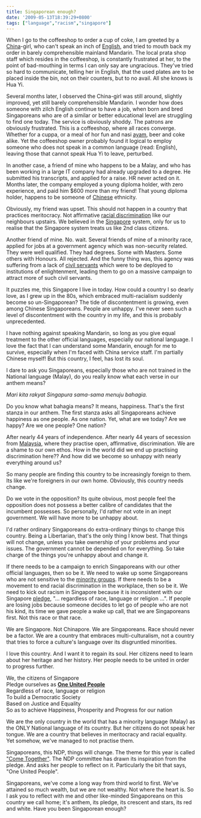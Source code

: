 ```yaml
---
title: Singaporean enough?
date: '2009-05-13T18:39:29+0800'
tags: ["language","racism","singapore"]
---
```

<p>When I go to the coffeeshop to order a cup of coke, I am greeted by a <a class="zem_slink" title="China" rel="geolocation" href="http://maps.google.com/maps?ll=35.0,105.0&amp;spn=10.0,10.0&amp;q=35.0,105.0%20%28China%29&amp;t=h">China</a>-girl, who can't speak an inch of <a class="zem_slink" title="English language" rel="wikipedia" href="http://en.wikipedia.org/wiki/English_language">English</a>, and tried to mouth back my order in barely comprehensible mainland Mandarin. The local prata shop staff which resides in the coffeeshop, is constantly frustrated at her, to the point of bad-mouthing in terms I can only say are ungracious. They've tried so hard to communicate, telling her in English, that the used plates are to be placed inside the bin, not on their counters, but to no avail. All she knows is Hua Yi.</p>
<p>Several months later, I observed the China-girl was still around, slightly improved, yet still barely comprehensible Mandarin. I wonder how does someone with zilch English continue to have a job, when born and bred Singaporeans who are of a similar or better educational level are struggling to find one today. The service is obviously shoddy. The patrons are obviously frustrated. This is a coffeeshop, where all races converge. Whether for a cuppa, or a meal of hor fun and nasi <a class="zem_slink" title="Malay language" rel="wikipedia" href="http://en.wikipedia.org/wiki/Malay_language">ayam</a>, beer and coke alike. Yet the coffeeshop owner probably found it logical to employ someone who does not speak in a common language (read: English), leaving those that cannot speak Hua Yi to leave, perturbed.</p>
<p>In another case, a friend of mine who happens to be a Malay, and who has been working in a large IT company had already upgraded to a degree. He submitted his transcripts, and applied for a raise. HR never acted on it. Months later, the company employed a young diploma holder, with zero experience, and paid him $600 more than my friend! That young diploma holder, happens to be someone of <a class="zem_slink" title="Chinese language" rel="wikipedia" href="http://en.wikipedia.org/wiki/Chinese_language">Chinese</a> ethnicity.</p>
<p>Obviously, my friend was upset. This should not happen in a country that practices meritocracy. Not affirmative <a class="zem_slink" title="Racism" rel="wikipedia" href="http://en.wikipedia.org/wiki/Racism">racial discrimination</a> like our neighbours upstairs. We believed in the <a class="zem_slink" title="Singapore" rel="geolocation" href="http://maps.google.com/maps?ll=1.36666666667,103.8&amp;spn=0.1,0.1&amp;q=1.36666666667,103.8%20%28Singapore%29&amp;t=h">Singapore</a> system, only for us to realise that the Singapore system treats us like 2nd class citizens.</p>
<p>Another friend of mine. No. wait. Several friends of mine of a minority race, applied for jobs at a government agency which was non-security related. They were well qualified. They had degrees. Some with Masters. Some others with Honours. All rejected. And the funny thing was, this agency was suffering from a lack of <a class="zem_slink" title="Civil service" rel="wikipedia" href="http://en.wikipedia.org/wiki/Civil_service">civil servants</a> which were to be deployed to institutions of enlightenment, leading them to go on a massive campaign to attract more of such civil servants.</p>
<p>It puzzles me, this Singapore I live in today. How could a country I so dearly love, as I grew up in the 80s, which embraced multi-racialism suddenly become so un-Singaporean? The tide of discontentment is growing, even among Chinese Singaporeans. People are unhappy. I've never seen such a level of discontentment with the country in my life, and this is probably unprecedented.</p>
<p>I have nothing against speaking Mandarin, so long as you give equal treatment to the other official languages, especially our national language. I love the fact that I can understand some Mandarin, enough for me to survive, especially when I'm faced with China service staff. I'm partially Chinese myself! But this country, I feel, has lost its soul.</p>
<p>I dare to ask you Singaporeans, especially those who are not trained in the National language (Malay), do you really know what each verse in our anthem means?</p>
<p><em>Mari kita rakyat Singapura sama-sama menuju bahagia.</em></p>
<p>Do you know what bahagia means? It means, happiness. That's the first stanza in our anthem. The first stanza asks all Singaporeans achieve happiness as one people. As one nation. Yet, what are we today? Are we happy? Are we one people? One nation?</p>
<p>After nearly 44 years of independence. After nearly 44 years of secession from <a class="zem_slink" title="Malaysia" rel="geolocation" href="http://maps.google.com/maps?ll=3.13333333333,101.7&amp;spn=10.0,10.0&amp;q=3.13333333333,101.7%20%28Malaysia%29&amp;t=h">Malaysia</a>, where they practise open, affirmative, discrimination. We are a shame to our own ethos. How in the world did we end up practising discrimination here?? And how did we become so unhappy with nearly everything around us?</p>
<p>So many people are finding this country to be increasingly foreign to them. Its like we're foreigners in our own home. Obviously, this country needs change.</p>
<p>Do we vote in the opposition? Its quite obvious, most people feel the opposition does not possess a better calibre of candidates that the incumbent possesses. So personally, I'd rather not vote in an inept government. We will have more to be unhappy about.</p>
<p>I'd rather ordinary Singaporeans do extra-ordinary things to change this country. Being a Libertarian, that's the only thing I know best. That things will not change, unless you take ownership of your problems and your issues. The government cannot be depended on for everything. So take charge of the things you're unhappy about and change it.</p>
<p>If there needs to be a campaign to enrich Singaporeans with our other official languages, then so be it. We need to wake up some Singaporeans who are not sensitive to the <a class="zem_slink" title="Minority group" rel="wikipedia" href="http://en.wikipedia.org/wiki/Minority_group">minority groups</a>. If there needs to be a movement to end racial discrimination in the workplace, then so be it. We need to kick out racism in Singapore because it is inconsistent with our Singapore <a class="zem_slink" title="Singapore National Pledge" rel="wikipedia" href="http://en.wikipedia.org/wiki/Singapore_National_Pledge">pledge</a>, "... regardless of race, language or religion ...". If people are losing jobs because someone decides to let go of people who are not his kind, its time we gave people a wake up call, that we are Singaporeans first. Not this race or that race.</p>
<p>We are Singapore. Not Chinapore. We are Singaporeans. Race should never be a factor. We are a country that embraces multi-culturalism, not a country that tries to force a culture's language over its disgruntled minorities.</p>
<p>I love this country. And I want it to regain its soul. Her citizens need to learn about her heritage and her history. Her people needs to be united in order to progress further.</p>
<p>We, the citizens of Singapore<br />
Pledge ourselves as <span style="text-decoration: underline"><strong>One United People</strong></span><br />
Regardless of race, language or religion<br />
To build a Democratic Society<br />
Based on Justice and Equality<br />
So as to achieve Happiness, Prosperity and Progress for our nation</p>
<p>We are the only country in the world that has a minority language (Malay) as the ONLY National language of its country. But her citizens do not speak her tongue. We are a country that believes in meritocracy and racial equality. Yet somehow, we've managed to not practise them.</p>
<p>Singaporeans, this NDP, things will change. The theme for this year is called <a href="http://www.ndp.org.sg/concept.php" target="_blank">"Come Together"</a>. The NDP committee has drawn its inspiration from the pledge. And asks her people to reflect on it. Particularly the bit that says, "One United People".</p>
<p>Singaporeans, we've come a long way from third world to first. We've attained so much wealth, but we are not wealthy. Not where the heart is. So I ask you to reflect with me and other like-minded Singaporeans on this country we call home; it's anthem, its pledge, its crescent and stars, its red and white. Have you been Singaporean enough?</p>